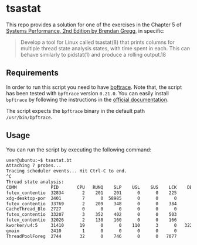 # tsastat

This repo provides a solution for one of the exercises in the Chapter 5 of [Systems Performance, 2nd Edition by Brendan Gregg](), in specific:

> Develop a tool for Linux called tsastat(8) that prints columns for multiple thread state analysis states, with time spent in each. This can behave similarly to pidstat(1) and produce a rolling output.18


## Requirements

In order to run this script you need to have [bpftrace](https://github.com/bpftrace/bpftrace/tree/master). Note that, the script has been tested with `bpftrace` version `0.21.0`.  You can easily install `bpftrace` by following the instructions in the [official documentation](https://github.com/bpftrace/bpftrace/blob/master/INSTALL.md).

The script expects the `bpftrace` binary in the default path `/usr/bin/bpftrace`. 

## Usage

You can run the script by executing the following command:

```bash
user@ubuntu:~$ tsastat.bt
Attaching 7 probes...
Tracing scheduler events... Hit Ctrl-C to end.
^C
Thread state analysis:
COMM             PID       CPU   RUNQ    SLP    USL    SUS    LCK    DEA 
futex_contentio  32834       2    201    201      0      0    225      0
xdg-desktop-por  2401        7      0  58985      0      0      0      0
futex_contentio  33769       2    209    348      0      0    384      0
CacheThread_Blo  2727        0      0      0      0      0      0      0
futex_contentio  33207       3    352    402      0      0    503      0
futex_contentio  32026       2    138    160      0      0    166      0
kworker/u4:5     31410      19      0      0    110      3      0   3224
gmain            2410        1      0      0      0      0      0      0
ThreadPoolForeg  2744       32      0    746      0      0   7077      0

```
